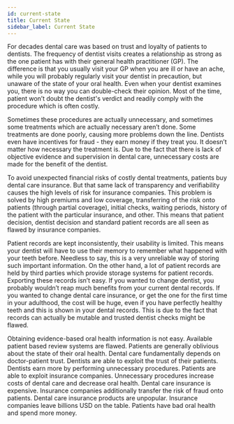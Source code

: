 ```yaml
---
id: current-state
title: Current State
sidebar_label: Current State
---
```


For decades dental care was based on trust and loyalty of patients to dentists. The frequency of dentist visits creates a relationship as strong as the one patient has with their general health practitioner (GP). The difference is that you usually visit your GP when you are ill or have an ache, while you will probably regularly visit your dentist in precaution, but unaware of the state of your oral health. Even when your dentist examines you, there is no way you can double-check their opinion. Most of the time, patient won’t doubt the dentist's verdict and readily comply with the procedure which is often costly.

Sometimes these procedures are actually unnecessary, and sometimes some treatments which are actually necessary aren’t done. Some treatments are done poorly, causing more problems down the line. Dentists even have incentives for fraud - they earn money if they treat you. It doesn’t matter how necessary the treatment is. Due to the fact that there is lack of objective evidence and supervision in dental care, unnecessary costs are made for the benefit of the dentist.

To avoid unexpected financial risks of costly dental treatments, patients buy dental care insurance. But that same lack of transparency and verifiability causes the high levels of risk for insurance companies. This problem is solved by high premiums and low coverage, transferring of the risk onto patients (through partial coverage), initial checks, waiting periods, history of the patient with the particular insurance, and other. This means that patient decision, dentist decision and standard patient records are all seen as flawed by insurance companies.

Patient records are kept inconsistently, their usability is limited. This means your dentist will have to use their memory to remember what happened with your teeth before. Needless to say, this is a very unreliable way of storing such important information. On the other hand, a lot of patient records are held by third parties which provide storage systems for patient records. Exporting these records isn’t easy. If you wanted to change dentist, you probably wouldn’t reap much benefits from your current dental records. If you wanted to change dental care insurance, or get the one for the first time in your adulthood, the cost will be huge, even if you have perfectly healthy teeth and this is shown in your dental records. This is due to the fact that records can actually be mutable and trusted dentist checks might be flawed.

Obtaining evidence-based oral health information is not easy. Available patient based review systems are flawed. Patients are generally oblivious about the state of their oral health. Dental care fundamentally depends on doctor-patient trust. Dentists are able to exploit the trust of their patients. Dentists earn more by performing unnecessary procedures. Patients are able to exploit insurance companies. Unnecessary procedures increase costs of dental care and decrease oral health. Dental care insurance is expensive. Insurance companies additionally transfer the risk of fraud onto patients. Dental care insurance products are unpopular. Insurance companies leave billions USD on the table. Patients have bad oral health and spend more money.
